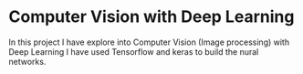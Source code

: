 # Computer Vision with Deep Learning
In this project I have explore into Computer Vision (Image processing) with Deep Learning
I have used Tensorflow and keras to build the nural networks.

